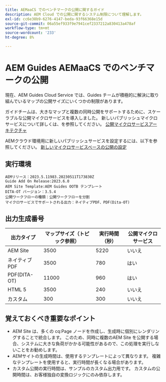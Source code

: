 ```yaml
---
title: AEMaaCS でのベンチマークの公開に関するガイド
description: AEM Cloud での公開に関するシステム制限について理解します。
exl-id: cc6e38b9-6276-4147-beda-93f66368e15d
source-git-commit: 06a55ef933f9e7941cef2337212a830413a478af
workflow-type: tm+mt
source-wordcount: '233'
ht-degree: 8%

---
```


# AEM Guides AEMaaCS でのベンチマークの公開

現在、AEM Guides Cloud Service では、Guides チームが積極的に解決に取り組んでいるマップの公開サイズにいくつかの制限があります。

ガイドチームは、大きなマップと複数の同時公開をサポートするために、スケーラブルな公開マイクロサービスを導入しました。 新しいパブリッシュマイクロサービスについて詳しくは、を参照してください。 [公開マイクロサービスアーキテクチャ](publish-microservice-architecture-and-performance.md)

AEMクラウド環境用に新しいパブリッシュサービスを設定するには、以下を参照してください。 [新しいマイクロサービスベースの公開の設定](configure-microservices.md)


## 実行環境

    AEMリリース：2023.5.11983.20230511T173830Z
    Guide Add On Release:2023.6.0
    AEM Site Template:AEM Guides OOTB テンプレート
    DITA-OT バージョン：3.5.4
    公開ワークフローの種類：公開ワークフローを分割
    マイクロサービスでサポートされる出力：ネイティブPDF、PDF(Dita-OT)

## 出力生成番号

| 出力タイプ | マップサイズ（トピック参照） | 実行時間（秒） | 公開マイクロサービス |
|---------------|------------------------------|----------------------------|-----------------------|
| AEM Site | 3500 | 5220 | いいえ |
| ネイティブPDF | 3500 | 780 | はい |
| PDF(DITA-OT) | 11000 | 960 | はい |
| HTML 5 | 3500 | 240 | いいえ |
| カスタム | 300 | 300 | いいえ |

## 覚えておくべき重要なポイント

- AEM Site は、多くの cq:Page ノードを作成し、生成時に個別にレンダリングすることで統合します。 このため、同時に複数のAEM Site を公開する場合、システムに大きな負荷がかかる可能性があるので、この処理を実行しないことをお勧めします。
- AEMサイトの生成時間は、使用するテンプレートによって異なります。 複雑なテンプレートを使用すると、実行時間が長くなる場合があります。
- カスタム公開の実行時間は、サンプルのカスタム出力用です。 カスタムの公開時間は、お客様独自の変換ロジックにのみ依存します。
